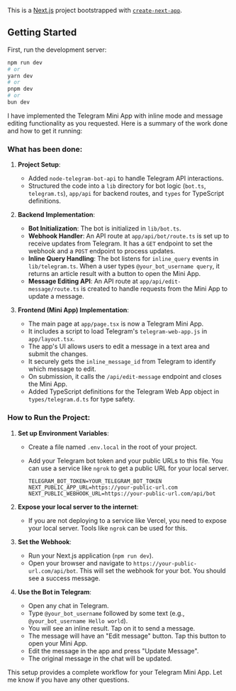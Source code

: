 This is a [Next.js](https://nextjs.org) project bootstrapped with [`create-next-app`](https://nextjs.org/docs/app/api-reference/cli/create-next-app).

## Getting Started

First, run the development server:

```bash
npm run dev
# or
yarn dev
# or
pnpm dev
# or
bun dev
```

I have implemented the Telegram Mini App with inline mode and message editing functionality as you requested. Here is a summary of the work done and how to get it running:

### What has been done:

1.  **Project Setup**:
    *   Added `node-telegram-bot-api` to handle Telegram API interactions.
    *   Structured the code into a `lib` directory for bot logic (`bot.ts`, `telegram.ts`), `app/api` for backend routes, and `types` for TypeScript definitions.

2.  **Backend Implementation**:
    *   **Bot Initialization**: The bot is initialized in `lib/bot.ts`.
    *   **Webhook Handler**: An API route at `app/api/bot/route.ts` is set up to receive updates from Telegram. It has a `GET` endpoint to set the webhook and a `POST` endpoint to process updates.
    *   **Inline Query Handling**: The bot listens for `inline_query` events in `lib/telegram.ts`. When a user types `@your_bot_username query`, it returns an article result with a button to open the Mini App.
    *   **Message Editing API**: An API route at `app/api/edit-message/route.ts` is created to handle requests from the Mini App to update a message.

3.  **Frontend (Mini App) Implementation**:
    *   The main page at `app/page.tsx` is now a Telegram Mini App.
    *   It includes a script to load Telegram's `telegram-web-app.js` in `app/layout.tsx`.
    *   The app's UI allows users to edit a message in a text area and submit the changes.
    *   It securely gets the `inline_message_id` from Telegram to identify which message to edit.
    *   On submission, it calls the `/api/edit-message` endpoint and closes the Mini App.
    *   Added TypeScript definitions for the Telegram Web App object in `types/telegram.d.ts` for type safety.

### How to Run the Project:

1.  **Set up Environment Variables**:
    *   Create a file named `.env.local` in the root of your project.
    *   Add your Telegram bot token and your public URLs to this file. You can use a service like `ngrok` to get a public URL for your local server.

        ```
        TELEGRAM_BOT_TOKEN=YOUR_TELEGRAM_BOT_TOKEN
        NEXT_PUBLIC_APP_URL=https://your-public-url.com
        NEXT_PUBLIC_WEBHOOK_URL=https://your-public-url.com/api/bot
        ```

2.  **Expose your local server to the internet**:
    *   If you are not deploying to a service like Vercel, you need to expose your local server. Tools like `ngrok` can be used for this.

3.  **Set the Webhook**:
    *   Run your Next.js application (`npm run dev`).
    *   Open your browser and navigate to `https://your-public-url.com/api/bot`. This will set the webhook for your bot. You should see a success message.

4.  **Use the Bot in Telegram**:
    *   Open any chat in Telegram.
    *   Type `@your_bot_username` followed by some text (e.g., `@your_bot_username Hello world`).
    *   You will see an inline result. Tap on it to send a message.
    *   The message will have an "Edit message" button. Tap this button to open your Mini App.
    *   Edit the message in the app and press "Update Message".
    *   The original message in the chat will be updated.

This setup provides a complete workflow for your Telegram Mini App. Let me know if you have any other questions.